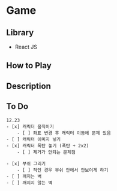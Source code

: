 # Game

## Library

-   React JS

## How to Play

## Description

## To Do

    12.23
    - [x] 캐릭터 움직이기
        - [ ] 좌표 변경 후 캐릭터 이동에 문제 있음
    - [ ] 캐릭터 이미지 넣기
    - [x] 캐릭터 폭탄 놓기 (폭탄 + 2x2)
        - [ ] 제거가 안되는 문제점

    - [x] 부쉬 그리기
        - [ ] 적인 경우 부쉬 안에서 안보이게 하기
    - [ ] 깨지는 벽
    - [ ] 깨지지 않는 벽